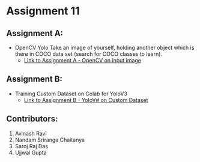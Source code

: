 # Assignment 11

## Assignment A:
- OpenCV Yolo Take an image of yourself, holding another object which is there in COCO data set (search for COCO classes to learn). 
  - [Link to Assignment A - OpenCV on input image](https://github.com/NSR9/Extensive-Vision-AI/tree/main/Assignment_11/Part_A) 

## Assignment B:
- Training Custom Dataset on Colab for YoloV3
  - [Link to Assignment B - YoloV# on Custom Dataset](https://github.com/NSR9/Extensive-Vision-AI/tree/main/Assignment_11/Part_B) 

## Contributors:
1. Avinash Ravi
2. Nandam Sriranga Chaitanya
3. Saroj Raj Das
4. Ujjwal Gupta
